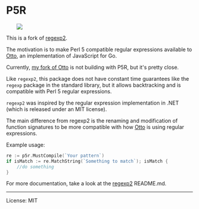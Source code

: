 # P5R

<img src="https://raw.github.com/xyproto/p5r/master/logo.png" style="margin-left: 2em">

This is a fork of [regexp2](https://github.com/dlclark/regexp2).

The motivation is to make Perl 5 compatible regular expressions available to [Otto](https://github.com/robertkrimen/otto), an implementation of JavaScript for Go.

Currently, [my fork of Otto](https://github.com/xyproto/otto) is not building with P5R, but it's pretty close.

Like `regexp2`, this package does not have constant time guarantees like the `regexp` package in the standard library, but it allows backtracking and is compatible with Perl 5 regular expressions.

`regexp2` was inspired by the regular expression implementation in .NET (which is released under an MIT license).

The main difference from regexp2 is the renaming and modification of function signatures to be more compatible with how [Otto](https://github.com/robertkrimen/otto) is using regular expressions. 

Example usage:

```go
re := p5r.MustCompile(`Your pattern`)
if isMatch := re.MatchString(`Something to match`); isMatch {
    //do something
}
```

For more documentation, take a look at the [regexp2](https://github.com/dlclark/regexp2) README.md.


---

License: MIT

